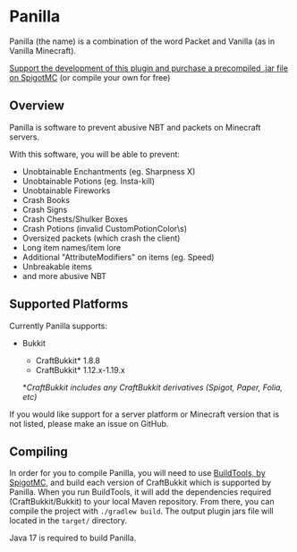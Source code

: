 # Panilla
Panilla (the name) is a combination of the word Packet and Vanilla (as in Vanilla Minecraft).

[Support the development of this plugin and purchase a precompiled .jar file on SpigotMC](https://www.spigotmc.org/resources/65694/) (or compile your own for free)


## Overview
Panilla is software to prevent abusive NBT and packets on Minecraft servers.

With this software, you will be able to prevent:

- Unobtainable Enchantments (eg. Sharpness X)
- Unobtainable Potions (eg. Insta-kill)
- Unobtainable Fireworks
- Crash Books
- Crash Signs
- Crash Chests/Shulker Boxes
- Crash Potions (invalid CustomPotionColor\s)
- Oversized packets (which crash the client)
- Long item names/item lore
- Additional "AttributeModifiers" on items (eg. Speed)
- Unbreakable items
- and more abusive NBT

## Supported Platforms
Currently Panilla supports:
- Bukkit
  - CraftBukkit* 1.8.8
  - CraftBukkit* 1.12.x-1.19.x
  
  **CraftBukkit includes any CraftBukkit derivatives (Spigot, Paper, Folia, etc)*

If you would like support for a server platform or Minecraft version that is not listed, please make an issue on GitHub.  

## Compiling
In order for you to compile Panilla, you will need to use [BuildTools, by SpigotMC](https://www.spigotmc.org/wiki/buildtools), and build each version of CraftBukkit which is supported by Panilla.
When you run BuildTools, it will add the dependencies required (CraftBukkit/Bukkit) to your local Maven repository.
From there, you can compile the project with `./gradlew build`. The output plugin jars file will located in the `target/` directory.

Java 17 is required to build Panilla.
